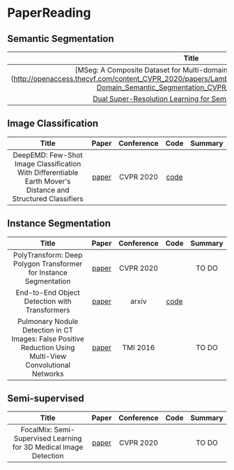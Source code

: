 # PaperReading

## Semantic Segmentation
| **Title** | **Conference** | **Code** | **Summary** |
|:-:|:-:|:-:|:-:|
|[MSeg: A Composite Dataset for Multi-domain Semantic Segmentation (http://openaccess.thecvf.com/content_CVPR_2020/papers/Lambert_MSeg_A_Composite_Dataset_for_Multi-Domain_Semantic_Segmentation_CVPR_2020_paper.pdf)|CVPR 2020|[code](https://github.com/mseg-dataset/mseg-api)|
|[Dual Super-Resolution Learning for Semantic Segmentation](https://openaccess.thecvf.com/content_CVPR_2020/papers/Wang_Dual_Super-Resolution_Learning_for_Semantic_Segmentation_CVPR_2020_paper.pdf)|CVPR 2020||[Notes](https://github.com/pxliang/PaperReading/blob/master/CVPR2020/Dual%20Super-Resolution%20Learning%20for%20Semantic%20Segmentation.txt)|

## Image Classification
| **Title** | **Paper** | **Conference** |**Code** | **Summary** |
|:-:|:-:|:-:|:-:|:-:|
|DeepEMD: Few-Shot Image Classification With Differentiable Earth Mover's Distance and Structured Classifiers|[paper](http://openaccess.thecvf.com/content_CVPR_2020/papers/Zhang_DeepEMD_Few-Shot_Image_Classification_With_Differentiable_Earth_Movers_Distance_and_CVPR_2020_paper.pdf)|CVPR 2020|[code](https://github.com/icoz69/DeepEMD)|

## Instance Segmentation
| **Title** | **Paper** | **Conference** |**Code** | **Summary** |
|:-:|:-:|:-:|:-:|:-:|
|PolyTransform: Deep Polygon Transformer for Instance Segmentation|[paper](http://openaccess.thecvf.com/content_CVPR_2020/papers/Liang_PolyTransform_Deep_Polygon_Transformer_for_Instance_Segmentation_CVPR_2020_paper.pdf)|CVPR 2020||TO DO|
|End-to-End Object Detection with Transformers|[paper](https://arxiv.org/pdf/2005.12872.pdf)|arxiv|[code](https://github.com/facebookresearch/detr)||
|Pulmonary Nodule Detection in CT Images: False Positive Reduction Using Multi-View Convolutional Networks|[paper](https://ieeexplore.ieee.org/stamp/stamp.jsp?tp=&arnumber=7422783)|TMI 2016||TO DO|

## Semi-supervised
| **Title** | **Paper** | **Conference** |**Code** | **Summary** |
|:-:|:-:|:-:|:-:|:-:|
|FocalMix: Semi-Supervised Learning for 3D Medical Image Detection|[paper](https://arxiv.org/pdf/2003.09108.pdf)|CVPR 2020||TO DO|
